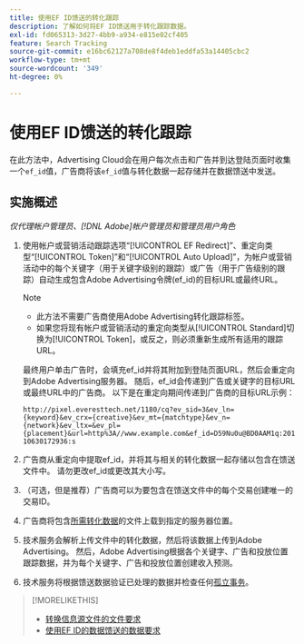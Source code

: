 ```yaml
---
title: 使用EF ID馈送的转化跟踪
description: 了解如何将EF ID馈送用于转化跟踪数据。
exl-id: fd065313-3d27-4bb9-a934-e815e02cf405
feature: Search Tracking
source-git-commit: e16bc62127a708de8f4deb1eddfa53a14405cbc2
workflow-type: tm+mt
source-wordcount: '349'
ht-degree: 0%

---
```


# 使用EF ID馈送的转化跟踪

在此方法中，Advertising Cloud会在用户每次点击和广告并到达登陆页面时收集一个`ef_id`值，广告商将该`ef_id`值与转化数据一起存储并在数据馈送中发送。

## 实施概述

*仅代理帐户管理员、[!DNL Adobe]帐户管理员和管理员用户角色*

1. 使用帐户或营销活动跟踪选项“[!UICONTROL EF Redirect]”、重定向类型“[!UICONTROL Token]”和“[!UICONTROL Auto Upload]”，为帐户或营销活动中的每个关键字（用于关键字级别的跟踪）或广告（用于广告级别的跟踪）自动生成包含Adobe Advertising令牌(ef_id)的目标URL或最终URL。

   >[!NOTE]
   >* 此方法不需要广告商使用Adobe Advertising转化跟踪标签。
   >* 如果您将现有帐户或营销活动的重定向类型从[!UICONTROL Standard]切换为[!UICONTROL Token]，或反之，则必须重新生成所有适用的跟踪URL。

   最终用户单击广告时，会填充ef_id并将其附加到登陆页面URL，然后会重定向到Adobe Advertising服务器。 随后，ef_id会传递到广告或关键字的目标URL或最终URL中的广告商。 以下是在重定向期间传递到广告商的目标URL示例：

   `http://pixel.everesttech.net/1180/cq?ev_sid=3&ev_ln={keyword}&ev_crx={creative}&ev_mt={matchtype}&ev_n={network}&ev_ltx=&ev_pl={placement}&url=http%3A//www.example.com&ef_id=D59Nu0u@BD0AAM1q:20110630172936:s`

1. 广告商从重定向中提取ef_id，并将其与相关的转化数据一起存储以包含在馈送文件中。 请勿更改ef_id或更改其大小写。

1. （可选，但是推荐）广告商可以为要包含在馈送文件中的每个交易创建唯一的交易ID。

1. 广告商将包含[所需转化数据](/help/search-social-commerce/tracking/feed-ef-id-data-requirements.md)的文件上载到指定的服务器位置。

1. 技术服务会解析上传文件中的转化数据，然后将该数据上传到Adobe Advertising。 然后，Adobe Advertising根据各个关键字、广告和投放位置跟踪数据，并为每个关键字、广告和投放位置创建收入预测。

1. 技术服务将根据馈送数据验证已处理的数据并检查任何[孤立事务](/help/search-social-commerce/glossary.md#o-p)。

>[!MORELIKETHIS]
>
>* [转换信息源文件的文件要求](feed-file-requirements.md)
>* [使用EF ID的数据馈送的数据要求](/help/search-social-commerce/tracking/feed-ef-id-data-requirements.md)

